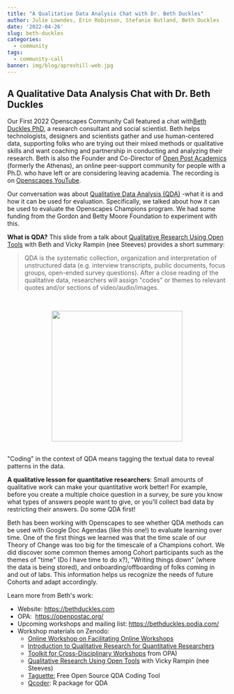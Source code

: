 ```yaml
---
title: "A Qualitative Data Analysis Chat with Dr. Beth Duckles"
author: Julie Lowndes, Erin Robinson, Stefanie Butland, Beth Duckles
date: '2022-04-26'
slug: beth-duckles
categories:
  - community
tags:
  - community-call
banner: img/blog/apreshill-web.jpg
---
```


## A Qualitative Data Analysis Chat with Dr. Beth Duckles

Our First 2022 Openscapes Community Call featured a chat with[Beth Duckles PhD](https://bethduckles.com), a research consultant and social scientist. Beth helps technologists, designers and scientists gather and use human-centered data, supporting folks who are trying out their mixed methods or qualitative skills and want coaching and partnership in conducting and analyzing their research. Beth is also the Founder and Co-Director of [Open Post Academics](https://openpostac.org/) (formerly the Athenas), an online peer-support community for people with a Ph.D. who have left or are considering leaving academia. The recording is on [Openscapes YouTube](https://youtu.be/ex4KVnWDMDQ).

Our conversation was about [Qualitative Data Analysis (QDA)](https://www.apreshill.com/) - ​​what it is and how it can be used for evaluation. Specifically, we talked about how it can be used to evaluate the Openscapes Champions program. We had some funding from the Gordon and Betty Moore Foundation to experiment with this. 

**What is QDA?** This slide from a talk about [Qualitative Research Using Open Tools](https://zenodo.org/record/2673016#.YlBMgLhlBpQ) with Beth and Vicky Rampin (nee Steeves) provides a short summary: 

> QDA is the systematic collection, organization and interpretation of unstructured data (e.g. interview transcripts, public documents, focus groups, open-ended survey questions). After a close reading of the qualitative data, researchers will assign "codes" or themes to relevant quotes and/or sections of video/audio/images.

<br> <center> <a> <img src="/img/blog/beth-duckles-what-is-qda.png" width="300px"></a> </center> <br>

"Coding" in the context of QDA means tagging the textual data to reveal patterns in the data.

**A qualitative lesson for quantitative researchers**: Small amounts of qualitative work can make your quantitative work better! For example, before you create a multiple choice question in a survey, be sure you know what types of answers people want to give, or you'll collect bad data by restricting their answers. Do some QDA first!

Beth has been working with Openscapes to see whether QDA methods can be used with Google Doc Agendas (like this one!) to evaluate learning over time. One of the first things we learned was that the time scale of our Theory of Change was too big for the timescale of a Champions cohort. We did discover some common themes among Cohort participants such as the themes of "time" (Do I have time to do x?), "Writing things down" (where the data is being stored), and onboarding/offboarding of folks coming in and out of labs. This information helps us recognize the needs of future Cohorts and adapt accordingly.

Learn more from Beth's work: 

-   Website: <https://bethduckles.com> 
-   OPA:  <https://openpostac.org/> 
-   Upcoming workshops and mailing list: <https://bethduckles.podia.com/> 
-   Workshop materials on Zenodo: 
    -   [Online Workshop on Facilitating Online Workshops](https://zenodo.org/record/3992328#.YlBMF7hlBpQ)
    -   [Introduction to Qualitative Research for Quantitative Researchers](https://zenodo.org/record/4777297#.YlBMLrhlBpQ) 
    -   [Toolkit for Cross-Disciplinary Workshops](https://zenodo.org/record/6026972#.YlBMSLhlBpQ) from OPA)
    -   [Qualitative Research Using Open Tools](https://zenodo.org/record/2673016#.YlBMgLhlBpQ) with Vicky Rampin (nee Steeves)
    -   [Taguette:](https://www.taguette.org/) Free Open Source QDA Coding Tool 
    -   [Qcoder](https://github.com/ropenscilabs/qcoder): R package for QDA 

<br>
